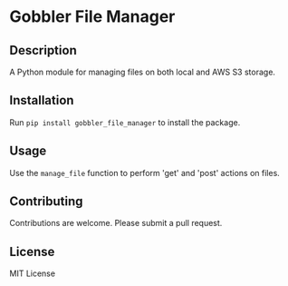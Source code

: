 # Gobbler File Manager

## Description
A Python module for managing files on both local and AWS S3 storage.

## Installation
Run `pip install gobbler_file_manager` to install the package.

## Usage
Use the `manage_file` function to perform 'get' and 'post' actions on files.

## Contributing
Contributions are welcome. Please submit a pull request.

## License
MIT License
